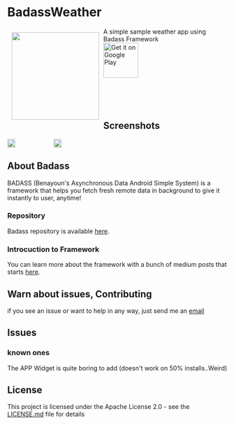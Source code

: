# BadassWeather
<img src="https://lh3.googleusercontent.com/LdrMoHsKsoCYWeQZmzptl5WS9UnW4i2UbpOASGoA0N2g9dv8tgHxsjCHw-IWtWsUbw=s180-rw" align="left" width="200" hspace="10" vspace="10">
A simple sample weather app using Badass Framework<br/>

<a href="https://play.google.com/store/apps/details?id=eu.benayoun.badassweather">
    <img alt="Get it on Google Play"
        height="80"
        src="https://play.google.com/intl/en_us/badges/images/generic/en_badge_web_generic.png" /></a>
</br></br></br></br></br>

## Screenshots
<div style="display:flex;" >
<img  src="https://lh3.googleusercontent.com/E4WIyuk5uMs3PHgO7qwgvg7CKKkCeHGeia8yvBn6vk9LANH8zwpPVWyx9uu4rH5Ldy4=w720-h310-rw" width="19%" >
<img style="margin-left:10px;" src="https://lh3.googleusercontent.com/G6Ia5T-UzHDh7C0TtdxsMRXnTelX-6U1oZW-WX37KQc5T6tHFQ788pngktDp51przA=w720-h310-rw" width="19%" >
</div>

## About Badass
BADASS (Benayoun's Asynchronous Data Android Simple System) is a framework that helps you fetch fresh remote data in background to give it instantly to user, anytime!

### Repository
Badass repository is available <a href="https://github.com/BenayounP/BADASS">here</a>.

### Introcuction to Framework
You can learn more about the framework with a bunch of medium posts that starts <a href="https://medium.com/p/d45c5b0f0304/edit">here</a>.


## Warn about issues, Contributing
if you see an issue or want to help in any way, just send me an [email](mailto:pierre<àcabnum.fr)

## Issues
### known ones
The APP Widget is quite boring to add (doesn't work on 50% installs..Weird)

## License

This project is licensed under the Apache License 2.0 - see the [LICENSE.md](LICENSE.md) file for details
